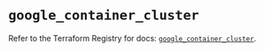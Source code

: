 # `google_container_cluster`

Refer to the Terraform Registry for docs: [`google_container_cluster`](https://registry.terraform.io/providers/hashicorp/google-beta/6.49.2/docs/resources/google_container_cluster).
